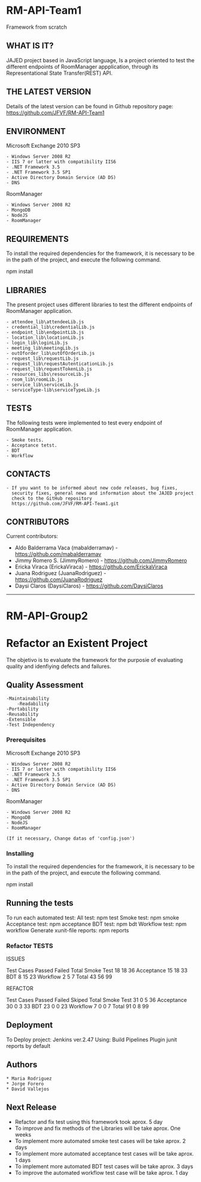 # RM-API-Team1
Framework from scratch



WHAT IS IT?
------------

JAJED project based in JavaScript language, 
Is a project oriented to test the different endpoints of RoomManager appplication, 
through its Representational State Transfer(REST) API. 

THE LATEST VERSION
------------------

Details of the latest version can be found in Github repository page: https://github.com/JFVF/RM-API-Team1

ENVIRONMENT
-----------

Microsoft Exchange 2010 SP3

	- Windows Server 2008 R2
	- IIS 7 or latter with compatibility IIS6
	- .NET Framework 3.5
	- .NET Framework 3.5 SP1
	- Active Directory Domain Service (AD DS)
	- DNS

RoomManager

	- Windows Server 2008 R2
	- MongoDB
	- NodeJS
	- RoomManager

REQUIREMENTS
------------

To install the required dependencies for the framework, it is necessary to be in the path of the project, and execute the following command.

npm install

LIBRARIES
---------

The present project uses different libraries to test the different endpoints of RoomManager application.

	- attendee_lib\attendeeLib.js
	- credential_lib\credentialLib.js
	- endpoint_lib\endpointLib.js
	- location_lib\locationLib.js
	- login_lib\loginLib.js
	- meeting_lib\meetingLib.js
	- outOforder_lib\outOfOrderLib.js
	- request_lib\requestLib.js
	- request_lib\requestAutenticationLib.js
	- request_lib\requestTokenLib.js
	- resources_libs\resourceLib.js
	- room_lib\roomLib.js
	- service_lib\serviceLib.js
	- serviceType-lib\serviceTypeLib.js


TESTS
-----

The following tests were implemented to test every endpoint of RoomManager application.

	- Smoke tests.
	- Acceptance tetst.
	- BDT
	- Workflow

CONTACTS
--------

    - If you want to be informed about new code releases, bug fixes,
      security fixes, general news and information about the JAJED project
      check to the GitHub repository
      https://github.com/JFVF/RM-API-Team1.git

CONTRIBUTORS
------------

Current contributors:
 * Aldo Balderrama Vaca (mabalderramav) - https://github.com/mabalderramav
 * Jimmy Romero S. (JimmyRomero) - https://github.com/JimmyRomero
 * Ericka Viraca (ErickaViraca) - https://github.com/ErickaViraca
 * Juana Rodriguez (JuanaRodriguez) - https://github.com/JuanaRodriguez
 * Daysi Claros (DaysiClaros) - https://github.com/DaysiClaros
 
-----------------------------------------------------------------------------------------


# RM-API-Group2


 # Refactor an Existent Project

The objetivo is to evaluate the framework for the purposie of evaluating
quality and idenfiying defects and failures.

## Quality Assessment

	-Maintainability
		-Readability
	-Portability
	-Reusability
	-Extensible
	-Test Independency

### Prerequisites

Microsoft Exchange 2010 SP3

	- Windows Server 2008 R2
	- IIS 7 or latter with compatibility IIS6
	- .NET Framework 3.5
	- .NET Framework 3.5 SP1
	- Active Directory Domain Service (AD DS)
	- DNS

RoomManager

	- Windows Server 2008 R2
	- MongoDB
	- NodeJS
	- RoomManager
	
	(If it necessary, Change datas of 'config.json')

### Installing

To install the required dependencies for the framework, it is necessary to be in the path of the project, and execute the following command.

npm install

## Running the tests

To run each automated test:
	All test:
		npm test
	Smoke test:
		npm smoke
	Acceptance test:
		npm acceptance
	BDT test:
		npm bdt
	Workflow test:
		npm workflow
	Generate xunit-file reports:
		npm reports

### Refactor TESTS

ISSUES

Test Cases	Passed	Failed	Total
Smoke Test		18		18		36
Acceptance		15		18		33
BDT				8		15		23
Workflow		2		5		7
Total			43		56		99

REFACTOR

Test Cases	Passed	Failed	Skiped	Total
Smoke Test		31		0		5		36
Acceptance		30		0		3		33
BDT				23		0		0		23
Workflow		7		0		0		7
Total			91		0		8		99


## Deployment

To Deploy project: Jenkins ver.2.47
Using: Build Pipelines Plugin
		junit reports by default

## Authors

	* Maria Rodriguez
	* Jorge Forero
	* David Vallejos
	
## Next Release

* Refactor and fix test using this framework took aprox. 5 day
* To improve and fix methods of the Libraries will be take aprox. One weeks
* To implement more automated smoke test cases will be take aprox. 2 days
* To implement more automated acceptance test cases will be take aprox. 1 days
* To implement more automated BDT test cases will be take aprox. 3 days
* To improve the automated workflow test case will be take aprox. 1 day 